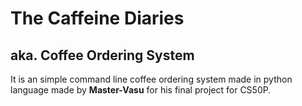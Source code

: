 # The Caffeine Diaries 



## aka. Coffee Ordering System







It is an simple command line coffee ordering system made in python language made by **Master-Vasu** for his final project for CS50P.



